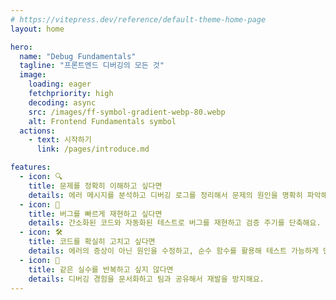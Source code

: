 ```yaml
---
# https://vitepress.dev/reference/default-theme-home-page
layout: home

hero:
  name: "Debug Fundamentals"
  tagline: "프론트엔드 디버깅의 모든 것"
  image:
    loading: eager
    fetchpriority: high
    decoding: async
    src: /images/ff-symbol-gradient-webp-80.webp
    alt: Frontend Fundamentals symbol
  actions:
    - text: 시작하기
      link: /pages/introduce.md

features:
  - icon: 🔍
    title: 문제를 정확히 이해하고 싶다면
    details: 에러 메시지를 분석하고 디버깅 로그를 정리해서 문제의 원인을 명확히 파악해요.
  - icon: 🧪
    title: 버그를 빠르게 재현하고 싶다면
    details: 간소화된 코드와 자동화된 테스트로 버그를 재현하고 검증 주기를 단축해요.
  - icon: 🛠️
    title: 코드를 확실히 고치고 싶다면
    details: 에러의 증상이 아닌 원인을 수정하고, 순수 함수를 활용해 테스트 가능하게 만들어요.
  - icon: 🔄
    title: 같은 실수를 반복하고 싶지 않다면
    details: 디버깅 경험을 문서화하고 팀과 공유해서 재발을 방지해요.
---
```

